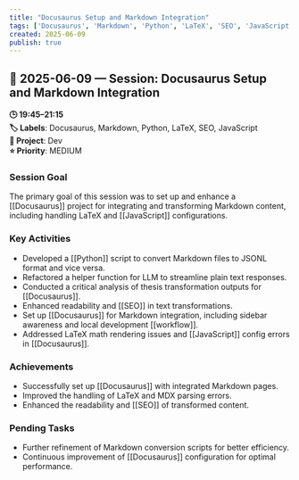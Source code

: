 ```yaml
---
title: "Docusaurus Setup and Markdown Integration"
tags: ['Docusaurus', 'Markdown', 'Python', 'LaTeX', 'SEO', 'JavaScript']
created: 2025-06-09
publish: true
---
```


## 📅 2025-06-09 — Session: Docusaurus Setup and Markdown Integration

**🕒 19:45–21:15**  
**🏷️ Labels**: Docusaurus, Markdown, Python, LaTeX, SEO, JavaScript  
**📂 Project**: Dev  
**⭐ Priority**: MEDIUM  


### Session Goal
The primary goal of this session was to set up and enhance a [[Docusaurus]] project for integrating and transforming Markdown content, including handling LaTeX and [[JavaScript]] configurations.

### Key Activities
- Developed a [[Python]] script to convert Markdown files to JSONL format and vice versa.
- Refactored a helper function for LLM to streamline plain text responses.
- Conducted a critical analysis of thesis transformation outputs for [[Docusaurus]].
- Enhanced readability and [[SEO]] in text transformations.
- Set up [[Docusaurus]] for Markdown integration, including sidebar awareness and local development [[workflow]].
- Addressed LaTeX math rendering issues and [[JavaScript]] config errors in [[Docusaurus]].

### Achievements
- Successfully set up [[Docusaurus]] with integrated Markdown pages.
- Improved the handling of LaTeX and MDX parsing errors.
- Enhanced the readability and [[SEO]] of transformed content.

### Pending Tasks
- Further refinement of Markdown conversion scripts for better efficiency.
- Continuous improvement of [[Docusaurus]] configuration for optimal performance.
